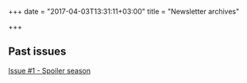 +++
date = "2017-04-03T13:31:11+03:00"
title = "Newsletter archives"

+++

## Past issues

[Issue #1 - Spoiler season](/archives/issue_1/)